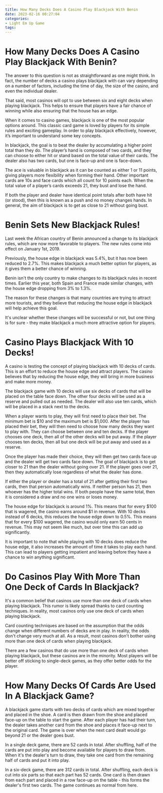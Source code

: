 ```yaml
---
title: How Many Decks Does A Casino Play Blackjack With Benin
date: 2023-02-16 00:27:04
categories:
- Light Em Up Game
tags:
---
```



#  How Many Decks Does A Casino Play Blackjack With Benin?

The answer to this question is not as straightforward as one might think. In fact, the number of decks a casino plays blackjack with can vary depending on a number of factors, including the time of day, the size of the casino, and even the individual dealer.

That said, most casinos will opt to use between six and eight decks when playing blackjack. This helps to ensure that players have a fair chance of winning while also ensuring that the house has an edge.

When it comes to casino games, blackjack is one of the most popular options around. This classic card game is loved by players for its simple rules and exciting gameplay. In order to play blackjack effectively, however, it’s important to understand some key concepts.

In blackjack, the goal is to beat the dealer by accumulating a higher point total than they do. The player’s hand is composed of two cards, and they can choose to either hit or stand based on the total value of their cards. The dealer also has two cards, but one is face-up and one is face-down.

The ace is valuable in blackjack as it can be counted as either 1 or 11 points, giving players more flexibility when forming their hand. Other important cards are 10s and face cards which all count for 10 points each. When the total value of a player’s cards exceeds 21, they bust and lose the hand.

If both the player and dealer have identical point totals after both have hit (or stood), then this is known as a push and no money changes hands. In general, the aim of blackjack is to get as close to 21 without going bust.

#  Benin Sets New Blackjack Rules!

Last week the African country of Benin announced a change to its blackjack rules, which are now more favorable to players. The new rules come into effect on January 1st, 2019.

Previously, the house edge in blackjack was 5.4%, but it has now been reduced to 2.7%. This makes blackjack a much better option for players, as it gives them a better chance of winning.

Benin isn't the only country to make changes to its blackjack rules in recent times. Earlier this year, both Spain and France made similar changes, with the house edge dropping from 3% to 1.3%.

The reason for these changes is that many countries are trying to attract more tourists, and they believe that reducing the house edge in blackjack will help achieve this goal.

It's unclear whether these changes will be successful or not, but one thing is for sure - they make blackjack a much more attractive option for players.

#  Casino Plays Blackjack With 10 Decks!

A casino is testing the concept of playing blackjack with 10 decks of cards. This is an effort to reduce the house edge and attract players. The casino believes that by reducing the house edge, they will bring in more business and make more money.

The blackjack game with 10 decks will use six decks of cards that will be placed on the table face down. The other four decks will be used as a reserve and pulled out as needed. The dealer will also use ten cards, which will be placed in a stack next to the decks.

When a player wants to play, they will first need to place their bet. The minimum bet is $10 and the maximum bet is $1,000. After the player has placed their bet, they will then need to choose how many decks they want to play with. They can choose between one and ten decks. If the player chooses one deck, then all of the other decks will be put away. If the player chooses ten decks, then all but one deck will be put away and used as a reserve.

Once the player has made their choice, they will then get two cards face up and the dealer will get two cards face down. The goal of blackjack is to get closer to 21 than the dealer without going over 21. If the player goes over 21, then they automatically lose regardless of what the dealer has done.

If either the player or dealer has a total of 21 after getting their first two cards, then that person automatically wins. If neither person has 21, then whoever has the higher total wins. If both people have the same total, then it is considered a draw and no one wins or loses money.

The house edge for blackjack is around 1%. This means that for every $100 that is wagered, the casino earns around $1 in revenue. With 10 decks instead of 6 decks, this reduces the house edge down to 0.5%. This means that for every $100 wagered, the casino would only earn 50 cents in revenue. This may not seem like much, but over time this can add up significantly.

It is important to note that while playing with 10 decks does reduce the house edge, it also increases the amount of time it takes to play each hand. This can lead to players getting impatient and leaving before they have a chance to win anything significant.

#  Do Casinos Play With More Than One Deck of Cards In Blackjack?

It's a common belief that casinos use more than one deck of cards when playing blackjack. This rumor is likely spread thanks to card counting techniques. In reality, most casinos only use one deck of cards when playing blackjack.

 Card counting techniques are based on the assumption that the odds change when different numbers of decks are in play. In reality, the odds don't change very much at all. As a result, most casinos don't bother using more than one deck of cards when playing blackjack.

There are a few casinos that do use more than one deck of cards when playing blackjack, but these casinos are in the minority. Most players will be better off sticking to single-deck games, as they offer better odds for the player.

#  How Many Decks Of Cards Are Used In A Blackjack Game?

A blackjack game starts with two decks of cards which are mixed together and placed in the shoe. A card is then drawn from the shoe and placed face-up on the table to start the game. After each player has had their turn, the dealer takes another card from the shoe and places it face-up next to the original card. The game is over when the next card dealt would go beyond 21 or the dealer goes bust.

In a single deck game, there are 52 cards in total. After shuffling, half of the cards are put into play and become available for players to draw from. When it's the dealer's turn to draw, they take one card from the remaining half of cards and put it into play.

In a six-deck game, there are 312 cards in total. After shuffling, each deck is cut into six parts so that each part has 52 cards. One card is then drawn from each part and placed in a row face-up on the table - this forms the dealer's first two cards. The game continues as normal from here.